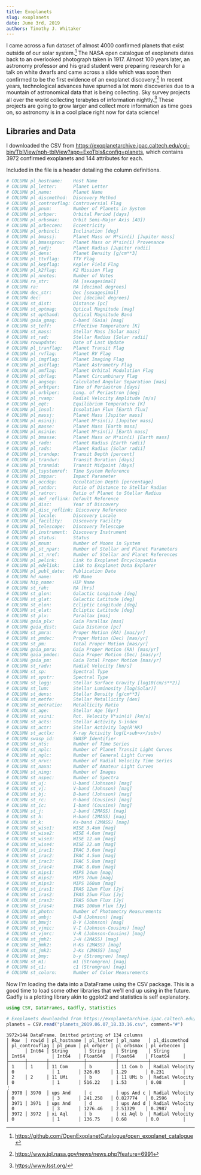 ```yaml
---
title: Exoplanets
slug: exoplanets
date: June 3rd, 2019
authors: Timothy J. Whitaker
---
```


I came across a fun dataset of almost 4000 confirmed planets that exist outside of our solar system.[^1] The NASA open catalogue of exoplanets dates back to an overlooked photograph taken in 1917. Almost 100 years later, an astronomy professor and his grad student were preparing research for a talk on white dwarfs and came across a slide which was soon then confirmed to be the first evidence of an exoplanet discovery.[^2] In recent years, technological advances have spurned a lot more discoveries due to a mountain of astronomical data that is being collecting. Sky survey projects all over the world collecting terabytes of information nightly.[^3] These projects are going to grow larger and collect more information as time goes on, so astronomy is in a cool place right now for data science!

## Libraries and Data

I downloaded the CSV from <https://exoplanetarchive.ipac.caltech.edu/cgi-bin/TblView/nph-tblView?app=ExoTbls&config=planets>, which contains 3972 confirmed exoplanets and 144 attributes for each.

Included in the file is a header detailing the column definitions.

```julia
# COLUMN pl_hostname:    Host Name
# COLUMN pl_letter:      Planet Letter
# COLUMN pl_name:        Planet Name
# COLUMN pl_discmethod:  Discovery Method
# COLUMN pl_controvflag: Controversial Flag
# COLUMN pl_pnum:        Number of Planets in System
# COLUMN pl_orbper:      Orbital Period [days]
# COLUMN pl_orbsmax:     Orbit Semi-Major Axis [AU])
# COLUMN pl_orbeccen:    Eccentricity
# COLUMN pl_orbincl:     Inclination [deg]
# COLUMN pl_bmassj:      Planet Mass or M*sin(i) [Jupiter mass]
# COLUMN pl_bmassprov:   Planet Mass or M*sin(i) Provenance
# COLUMN pl_radj:        Planet Radius [Jupiter radii]
# COLUMN pl_dens:        Planet Density [g/cm**3]
# COLUMN pl_ttvflag:     TTV Flag
# COLUMN pl_kepflag:     Kepler Field Flag
# COLUMN pl_k2flag:      K2 Mission Flag
# COLUMN pl_nnotes:      Number of Notes
# COLUMN ra_str:         RA [sexagesimal]
# COLUMN ra:             RA [decimal degrees]
# COLUMN dec_str:        Dec [sexagesimal]
# COLUMN dec:            Dec [decimal degrees]
# COLUMN st_dist:        Distance [pc]
# COLUMN st_optmag:      Optical Magnitude [mag]
# COLUMN st_optband:     Optical Magnitude Band
# COLUMN gaia_gmag:      G-band (Gaia) [mag]
# COLUMN st_teff:        Effective Temperature [K]
# COLUMN st_mass:        Stellar Mass [Solar mass]
# COLUMN st_rad:         Stellar Radius [Solar radii]
# COLUMN rowupdate:      Date of Last Update
# COLUMN pl_tranflag:    Planet Transit Flag
# COLUMN pl_rvflag:      Planet RV Flag
# COLUMN pl_imgflag:     Planet Imaging Flag
# COLUMN pl_astflag:     Planet Astrometry Flag
# COLUMN pl_omflag:      Planet Orbital Modulation Flag
# COLUMN pl_cbflag:      Planet Circumbinary Flag
# COLUMN pl_angsep:      Calculated Angular Separation [mas]
# COLUMN pl_orbtper:     Time of Periastron [days]
# COLUMN pl_orblper:     Long. of Periastron [deg]
# COLUMN pl_rvamp:       Radial Velocity Amplitude [m/s]
# COLUMN pl_eqt:         Equilibrium Temperature [K]
# COLUMN pl_insol:       Insolation Flux [Earth flux]
# COLUMN pl_massj:       Planet Mass [Jupiter mass]
# COLUMN pl_msinij:      Planet M*sin(i) [Jupiter mass]
# COLUMN pl_masse:       Planet Mass [Earth mass]
# COLUMN pl_msinie:      Planet M*sin(i) [Earth mass]
# COLUMN pl_bmasse:      Planet Mass or M*sin(i) [Earth mass]
# COLUMN pl_rade:        Planet Radius [Earth radii]
# COLUMN pl_rads:        Planet Radius [Solar radii]
# COLUMN pl_trandep:     Transit Depth [percent]
# COLUMN pl_trandur:     Transit Duration [days]
# COLUMN pl_tranmid:     Transit Midpoint [days]
# COLUMN pl_tsystemref:  Time System Reference
# COLUMN pl_imppar:      Impact Parameter
# COLUMN pl_occdep:      Occultation Depth [percentage]
# COLUMN pl_ratdor:      Ratio of Distance to Stellar Radius
# COLUMN pl_ratror:      Ratio of Planet to Stellar Radius
# COLUMN pl_def_reflink: Default Reference
# COLUMN pl_disc:        Year of Discovery
# COLUMN pl_disc_reflink: Discovery Reference
# COLUMN pl_locale:      Discovery Locale
# COLUMN pl_facility:    Discovery Facility
# COLUMN pl_telescope:   Discovery Telescope
# COLUMN pl_instrument:  Discovery Instrument
# COLUMN pl_status:      Status
# COLUMN pl_mnum:        Number of Moons in System
# COLUMN pl_st_npar:     Number of Stellar and Planet Parameters
# COLUMN pl_st_nref:     Number of Stellar and Planet References
# COLUMN pl_pelink:      Link to Exoplanet Encyclopaedia
# COLUMN pl_edelink:     Link to Exoplanet Data Explorer
# COLUMN pl_publ_date:   Publication Date
# COLUMN hd_name:        HD Name
# COLUMN hip_name:       HIP Name
# COLUMN st_rah:         RA [hrs]
# COLUMN st_glon:        Galactic Longitude [deg]
# COLUMN st_glat:        Galactic Latitude [deg]
# COLUMN st_elon:        Ecliptic Longitude [deg]
# COLUMN st_elat:        Ecliptic Latitude [deg]
# COLUMN st_plx:         Parallax [mas]
# COLUMN gaia_plx:       Gaia Parallax [mas]
# COLUMN gaia_dist:      Gaia Distance [pc]
# COLUMN st_pmra:        Proper Motion (RA) [mas/yr]
# COLUMN st_pmdec:       Proper Motion (Dec) [mas/yr]
# COLUMN st_pm:          Total Proper Motion [mas/yr]
# COLUMN gaia_pmra:      Gaia Proper Motion (RA) [mas/yr]
# COLUMN gaia_pmdec:     Gaia Proper Motion (Dec) [mas/yr]
# COLUMN gaia_pm:        Gaia Total Proper Motion [mas/yr]
# COLUMN st_radv:        Radial Velocity [km/s]
# COLUMN st_sp:          Spectral Type
# COLUMN st_spstr:       Spectral Type
# COLUMN st_logg:        Stellar Surface Gravity [log10(cm/s**2)]
# COLUMN st_lum:         Stellar Luminosity [log(Solar)]
# COLUMN st_dens:        Stellar Density [g/cm**3]
# COLUMN st_metfe:       Stellar Metallicity [dex]
# COLUMN st_metratio:    Metallicity Ratio
# COLUMN st_age:         Stellar Age [Gyr]
# COLUMN st_vsini:       Rot. Velocity V*sin(i) [km/s]
# COLUMN st_acts:        Stellar Activity S-index
# COLUMN st_actr:        Stellar Activity log(R'HK)
# COLUMN st_actlx:       X-ray Activity log(L<sub>x</sub>)
# COLUMN swasp_id:       SWASP Identifier
# COLUMN st_nts:         Number of Time Series
# COLUMN st_nplc:        Number of Planet Transit Light Curves
# COLUMN st_nglc:        Number of General Light Curves
# COLUMN st_nrvc:        Number of Radial Velocity Time Series
# COLUMN st_naxa:        Number of Amateur Light Curves
# COLUMN st_nimg:        Number of Images
# COLUMN st_nspec:       Number of Spectra
# COLUMN st_uj:          U-band (Johnson) [mag]
# COLUMN st_vj:          V-band (Johnson) [mag]
# COLUMN st_bj:          B-band (Johnson) [mag]
# COLUMN st_rc:          R-band (Cousins) [mag]
# COLUMN st_ic:          I-band (Cousins) [mag]
# COLUMN st_j:           J-band (2MASS) [mag]
# COLUMN st_h:           H-band (2MASS) [mag]
# COLUMN st_k:           Ks-band (2MASS) [mag]
# COLUMN st_wise1:       WISE 3.4um [mag]
# COLUMN st_wise2:       WISE 4.6um [mag]
# COLUMN st_wise3:       WISE 12.um [mag]
# COLUMN st_wise4:       WISE 22.um [mag]
# COLUMN st_irac1:       IRAC 3.6um [mag]
# COLUMN st_irac2:       IRAC 4.5um [mag]
# COLUMN st_irac3:       IRAC 5.8um [mag]
# COLUMN st_irac4:       IRAC 8.0um [mag]
# COLUMN st_mips1:       MIPS 24um [mag]
# COLUMN st_mips2:       MIPS 70um [mag]
# COLUMN st_mips3:       MIPS 160um [mag]
# COLUMN st_iras1:       IRAS 12um Flux [Jy]
# COLUMN st_iras2:       IRAS 25um Flux [Jy]
# COLUMN st_iras3:       IRAS 60um Flux [Jy]
# COLUMN st_iras4:       IRAS 100um Flux [Jy]
# COLUMN st_photn:       Number of Photometry Measurements
# COLUMN st_umbj:        U-B (Johnson) [mag]
# COLUMN st_bmvj:        B-V (Johnson) [mag]
# COLUMN st_vjmic:       V-I (Johnson-Cousins) [mag]
# COLUMN st_vjmrc:       V-R (Johnson-Cousins) [mag]
# COLUMN st_jmh2:        J-H (2MASS) [mag]
# COLUMN st_hmk2:        H-Ks (2MASS) [mag]
# COLUMN st_jmk2:        J-Ks (2MASS) [mag]
# COLUMN st_bmy:         b-y (Stromgren) [mag]
# COLUMN st_m1:          m1 (Stromgren) [mag]
# COLUMN st_c1:          c1 (Stromgren) [mag]
# COLUMN st_colorn:      Number of Color Measurements
```

Now I'm loading the data into a DataFrame using the CSV package. This is a good time to load some other libraries that we'll end up using in the future. Gadfly is a plotting library akin to ggplot2 and statistics is self explanatory.

```julia
using CSV, DataFrames, Gadfly, Statistics

# Exoplanets downloaded from https://exoplanetarchive.ipac.caltech.edu/cgi-bin/TblView/nph-tblView?app=ExoTbls&config=planets
planets = CSV.read("planets_2019.06.07_18.33.16.csv", comment="#")
```

```text
3972×144 DataFrame. Omitted printing of 134 columns
│ Row  │ rowid │ pl_hostname │ pl_letter │ pl_name   │ pl_discmethod   │ pl_controvflag │ pl_pnum │ pl_orbper │ pl_orbsmax │ pl_orbeccen │
│      │ Int64 │ String      │ String    │ String    │ String          │ Int64          │ Int64   │ Float64   │ Float64    │ Float64     │
├──────┼───────┼─────────────┼───────────┼───────────┼─────────────────┼────────────────┼─────────┼───────────┼────────────┼─────────────┤
│ 1    │ 1     │ 11 Com      │ b         │ 11 Com b  │ Radial Velocity │ 0              │ 1       │ 326.03    │ 1.29       │ 0.231       │
│ 2    │ 2     │ 11 UMi      │ b         │ 11 UMi b  │ Radial Velocity │ 0              │ 1       │ 516.22    │ 1.53       │ 0.08        │
⋮
│ 3970 │ 3970  │ ups And     │ c         │ ups And c │ Radial Velocity │ 0              │ 3       │ 241.258   │ 0.827774   │ 0.2596      │
│ 3971 │ 3971  │ ups And     │ d         │ ups And d │ Radial Velocity │ 0              │ 3       │ 1276.46   │ 2.51329    │ 0.2987      │
│ 3972 │ 3972  │ xi Aql      │ b         │ xi Aql b  │ Radial Velocity │ 0              │ 1       │ 136.75    │ 0.68       │ 0.0         │
```

[^1]: https://github.com/OpenExoplanetCatalogue/open_exoplanet_catalogue
[^2]: https://www.jpl.nasa.gov/news/news.php?feature=6991
[^3]: https://www.lsst.org/
